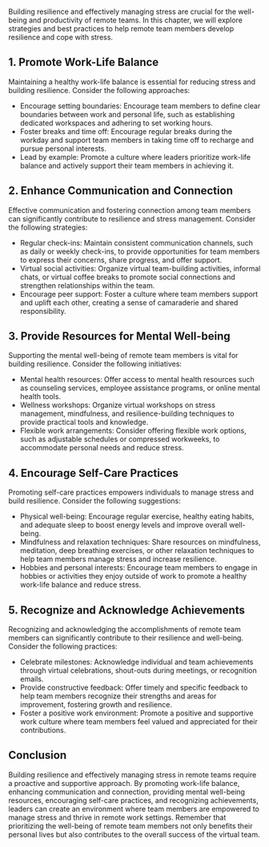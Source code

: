 
Building resilience and effectively managing stress are crucial for the well-being and productivity of remote teams. In this chapter, we will explore strategies and best practices to help remote team members develop resilience and cope with stress.

## 1\. Promote Work-Life Balance

Maintaining a healthy work-life balance is essential for reducing stress and building resilience. Consider the following approaches:

- Encourage setting boundaries: Encourage team members to define clear boundaries between work and personal life, such as establishing dedicated workspaces and adhering to set working hours.
- Foster breaks and time off: Encourage regular breaks during the workday and support team members in taking time off to recharge and pursue personal interests.
- Lead by example: Promote a culture where leaders prioritize work-life balance and actively support their team members in achieving it.

## 2\. Enhance Communication and Connection

Effective communication and fostering connection among team members can significantly contribute to resilience and stress management. Consider the following strategies:

- Regular check-ins: Maintain consistent communication channels, such as daily or weekly check-ins, to provide opportunities for team members to express their concerns, share progress, and offer support.
- Virtual social activities: Organize virtual team-building activities, informal chats, or virtual coffee breaks to promote social connections and strengthen relationships within the team.
- Encourage peer support: Foster a culture where team members support and uplift each other, creating a sense of camaraderie and shared responsibility.

## 3\. Provide Resources for Mental Well-being

Supporting the mental well-being of remote team members is vital for building resilience. Consider the following initiatives:

- Mental health resources: Offer access to mental health resources such as counseling services, employee assistance programs, or online mental health tools.
- Wellness workshops: Organize virtual workshops on stress management, mindfulness, and resilience-building techniques to provide practical tools and knowledge.
- Flexible work arrangements: Consider offering flexible work options, such as adjustable schedules or compressed workweeks, to accommodate personal needs and reduce stress.

## 4\. Encourage Self-Care Practices

Promoting self-care practices empowers individuals to manage stress and build resilience. Consider the following suggestions:

- Physical well-being: Encourage regular exercise, healthy eating habits, and adequate sleep to boost energy levels and improve overall well-being.
- Mindfulness and relaxation techniques: Share resources on mindfulness, meditation, deep breathing exercises, or other relaxation techniques to help team members manage stress and increase resilience.
- Hobbies and personal interests: Encourage team members to engage in hobbies or activities they enjoy outside of work to promote a healthy work-life balance and reduce stress.

## 5\. Recognize and Acknowledge Achievements

Recognizing and acknowledging the accomplishments of remote team members can significantly contribute to their resilience and well-being. Consider the following practices:

- Celebrate milestones: Acknowledge individual and team achievements through virtual celebrations, shout-outs during meetings, or recognition emails.
- Provide constructive feedback: Offer timely and specific feedback to help team members recognize their strengths and areas for improvement, fostering growth and resilience.
- Foster a positive work environment: Promote a positive and supportive work culture where team members feel valued and appreciated for their contributions.

## Conclusion

Building resilience and effectively managing stress in remote teams require a proactive and supportive approach. By promoting work-life balance, enhancing communication and connection, providing mental well-being resources, encouraging self-care practices, and recognizing achievements, leaders can create an environment where team members are empowered to manage stress and thrive in remote work settings. Remember that prioritizing the well-being of remote team members not only benefits their personal lives but also contributes to the overall success of the virtual team.
